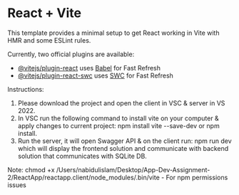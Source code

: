 # React + Vite

This template provides a minimal setup to get React working in Vite with HMR and some ESLint rules.

Currently, two official plugins are available:

- [@vitejs/plugin-react](https://github.com/vitejs/vite-plugin-react/blob/main/packages/plugin-react/README.md) uses [Babel](https://babeljs.io/) for Fast Refresh
- [@vitejs/plugin-react-swc](https://github.com/vitejs/vite-plugin-react-swc) uses [SWC](https://swc.rs/) for Fast Refresh

Instructions:

1. Please download the project and open the client in VSC & server in VS 2022.
2. In VSC run the following command to install vite on your computer & apply changes to current project: npm install vite --save-dev or npm install.
3. Run the server, it will open Swagger API & on the client run: npm run dev which will display the frontend solution and communicate with backend solution that communicates with SQLite DB.

Note:
chmod +x /Users/nabidulislam/Desktop/App-Dev-Assignment-2/ReactApp/reactapp.client/node_modules/.bin/vite - For npm permissions issues
